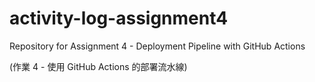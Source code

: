 # activity-log-assignment4
Repository for Assignment 4 - Deployment Pipeline with GitHub Actions

(作業 4 - 使用 GitHub Actions 的部署流水線)

